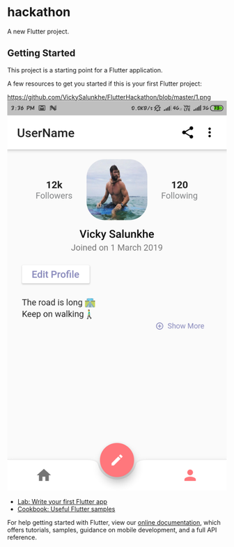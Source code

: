 # hackathon

A new Flutter project.

## Getting Started

This project is a starting point for a Flutter application.

A few resources to get you started if this is your first Flutter project:

<img>https://github.com/VickySalunkhe/FlutterHackathon/blob/master/1.png</img>
<img src="https://github.com/VickySalunkhe/FlutterHackathon/blob/master/1.png">
- [Lab: Write your first Flutter app](https://flutter.dev/docs/get-started/codelab)
- [Cookbook: Useful Flutter samples](https://flutter.dev/docs/cookbook)

For help getting started with Flutter, view our
[online documentation](https://flutter.dev/docs), which offers tutorials,
samples, guidance on mobile development, and a full API reference.

